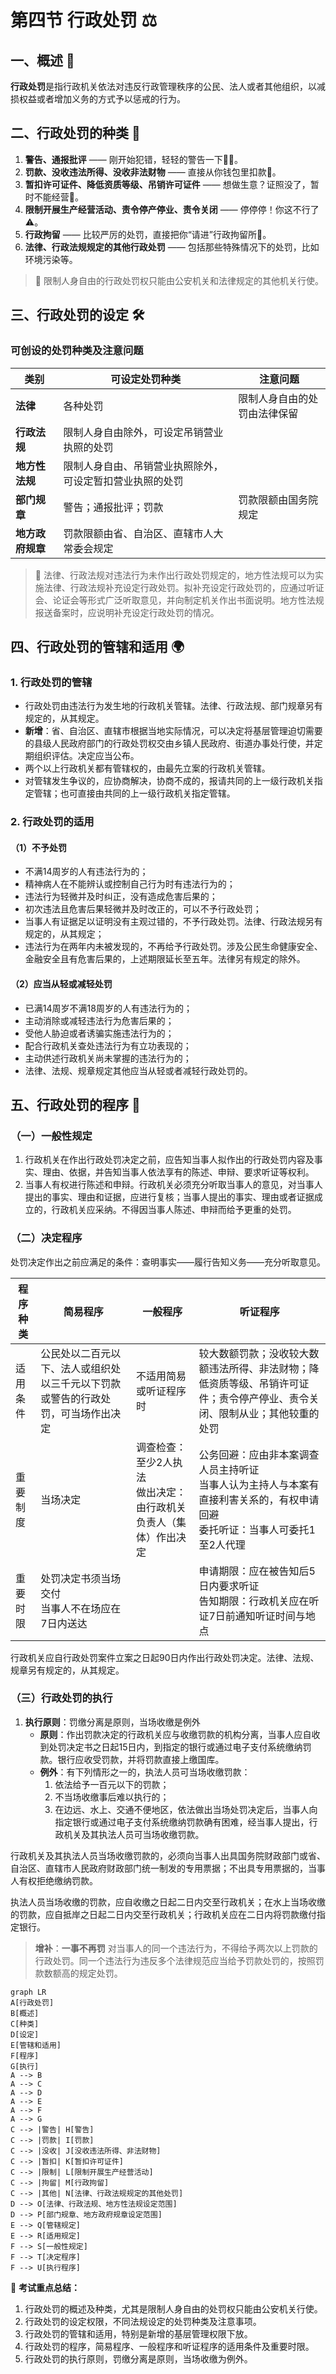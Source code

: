 # 第四节 行政处罚 ⚖️

## 一、概述 🧐
**行政处罚**是指行政机关依法对违反行政管理秩序的公民、法人或者其他组织，以减损权益或者增加义务的方式予以惩戒的行为。

## 二、行政处罚的种类 📜


1.  **警告、通报批评**  —— 刚开始犯错，轻轻的警告一下👮‍♂️。
1.  **罚款、没收违法所得、没收非法财物**  —— 直接从你钱包里扣款💸。
1.  **暂扣许可证件、降低资质等级、吊销许可证件**  —— 想做生意？证照没了，暂时不能经营🛑。
1.  **限制开展生产经营活动、责令停产停业、责令关闭**  —— 停停停！你这不行了⚠️。
1.  **行政拘留**  —— 比较严厉的处罚，直接把你“请进”行政拘留所🏢。
1.  **法律、行政法规规定的其他行政处罚**  —— 包括那些特殊情况下的处罚，比如环境污染等。


> 🚓 限制人身自由的行政处罚权只能由公安机关和法律规定的其他机关行使。

## 三、行政处罚的设定 🛠️

### 可创设的处罚种类及注意问题

| 类别         | 可设定处罚种类                                                                                       | 注意问题                                             |
|--------------|--------------------------------------------------------------------------------------------------------|------------------------------------------------------|
| **法律**     | 各种处罚                                                                                            | 限制人身自由的处罚由法律保留                         |
| **行政法规** | 限制人身自由除外，可设定吊销营业执照的处罚                                                          |                                                      |
| **地方性法规**| 限制人身自由、吊销营业执照除外，可设定暂扣营业执照的处罚                                              |                                                      |
| **部门规章** | 警告；通报批评；罚款                                                                                | 罚款限额由国务院规定                                 |
| **地方政府规章**| 罚款限额由省、自治区、直辖市人大常委会规定                                                             |                                                      |

> 📝 法律、行政法规对违法行为未作出行政处罚规定的，地方性法规可以为实施法律、行政法规补充设定行政处罚。拟补充设定行政处罚的，应通过听证会、论证会等形式广泛听取意见，并向制定机关作出书面说明。地方性法规报送备案时，应说明补充设定行政处罚的情况。

## 四、行政处罚的管辖和适用 🌍

### 1. 行政处罚的管辖
- 行政处罚由违法行为发生地的行政机关管辖。法律、行政法规、部门规章另有规定的，从其规定。
- **新增**：省、自治区、直辖市根据当地实际情况，可以决定将基层管理迫切需要的县级人民政府部门的行政处罚权交由乡镇人民政府、街道办事处行使，并定期组织评估。决定应当公布。
- 两个以上行政机关都有管辖权的，由最先立案的行政机关管辖。
- 对管辖发生争议的，应协商解决，协商不成的，报请共同的上一级行政机关指定管辖；也可直接由共同的上一级行政机关指定管辖。

### 2. 行政处罚的适用
#### （1）不予处罚
- 不满14周岁的人有违法行为的；
- 精神病人在不能辨认或控制自己行为时有违法行为的；
- 违法行为轻微并及时纠正，没有造成危害后果的；
- 初次违法且危害后果轻微并及时改正的，可以不予行政处罚；
- 当事人有证据足以证明没有主观过错的，不予行政处罚。法律、行政法规另有规定的，从其规定；
- 违法行为在两年内未被发现的，不再给予行政处罚。涉及公民生命健康安全、金融安全且有危害后果的，上述期限延长至五年。法律另有规定的除外。

#### （2）应当从轻或减轻处罚
- 已满14周岁不满18周岁的人有违法行为的；
- 主动消除或减轻违法行为危害后果的；
- 受他人胁迫或者诱骗实施违法行为的；
- 配合行政机关查处违法行为有立功表现的；
- 主动供述行政机关尚未掌握的违法行为的；
- 法律、法规、规章规定其他应当从轻或者减轻行政处罚的。

## 五、行政处罚的程序 📝

### （一）一般性规定
1. 行政机关在作出行政处罚决定之前，应告知当事人拟作出的行政处罚内容及事实、理由、依据，并告知当事人依法享有的陈述、申辩、要求听证等权利。
2. 当事人有权进行陈述和申辩。行政机关必须充分听取当事人的意见，对当事人提出的事实、理由和证据，应进行复核；当事人提出的事实、理由或者证据成立的，行政机关应采纳。不得因当事人陈述、申辩而给予更重的处罚。

### （二）决定程序
处罚决定作出之前应满足的条件：查明事实——履行告知义务——充分听取意见。

| 程序种类   | 简易程序                                | 一般程序                                    | 听证程序                                          |
|------------|-----------------------------------------|---------------------------------------------|---------------------------------------------------|
| 适用条件   | 公民处以二百元以下、法人或组织处以三千元以下罚款或警告的行政处罚，可当场作出决定 | 不适用简易或听证程序时                        | 较大数额罚款；没收较大数额违法所得、非法财物；降低资质等级、吊销许可证件；责令停产停业、责令关闭、限制从业；其他较重的处罚 |
| 重要制度   | 当场决定                               | 调查检查：至少2人执法<br>做出决定：由行政机关负责人（集体）作出决定 | 公务回避：应由非本案调查人员主持听证<br>当事人认为主持人与本案有直接利害关系的，有权申请回避<br>委托听证：当事人可委托1至2人代理 |
| 重要时限   | 处罚决定书须当场交付<br>当事人不在场应在7日内送达 |                                             | 申请期限：应在被告知后5日内要求听证<br>告知期限：行政机关应在听证7日前通知听证时间与地点 |

行政机关应自行政处罚案件立案之日起90日内作出行政处罚决定。法律、法规、规章另有规定的，从其规定。

### （三）行政处罚的执行
1. **执行原则**：罚缴分离是原则，当场收缴是例外
   - **原则**：作出罚款决定的行政机关应与收缴罚款的机构分离，当事人应自收到处罚决定书之日起15日内，到指定的银行或通过电子支付系统缴纳罚款。银行应收受罚款，并将罚款直接上缴国库。
   - **例外**：有下列情形之一的，执法人员可当场收缴罚款：
     1. 依法给予一百元以下的罚款；
     2. 不当场收缴事后难以执行的；
     3. 在边远、水上、交通不便地区，依法做出当场处罚决定后，当事人向指定银行或通过电子支付系统缴纳罚款确有困难，经当事人提出，行政机关及其执法人员可当场收缴罚款。

行政机关及其执法人员当场收缴罚款的，必须向当事人出具国务院财政部门或省、自治区、直辖市人民政府财政部门统一制发的专用票据；不出具专用票据的，当事人有权拒绝缴纳罚款。

执法人员当场收缴的罚款，应自收缴之日起二日内交至行政机关；在水上当场收缴的罚款，应自抵岸之日起二日内交至行政机关；行政机关应在二日内将罚款缴付指定银行。

> **增补**：**一事不再罚**
对当事人的同一个违法行为，不得给予两次以上罚款的行政处罚。同一个违法行为违反多个法律规范应当给予罚款处罚的，按照罚款数额高的规定处罚。

```mermaid
graph LR
A[行政处罚]
B[概述]
C[种类]
D[设定]
E[管辖和适用]
F[程序]
G[执行]
A --> B
A --> C
A --> D
A --> E
A --> F
A --> G
C --> |警告| H[警告]
C --> |罚款| I[罚款]
C --> |没收| J[没收违法所得、非法财物]
C --> |暂扣| K[暂扣许可证件]
C --> |限制| L[限制开展生产经营活动]
C --> |拘留| M[行政拘留]
C --> |其他| N[法律、行政法规规定的其他处罚]
D --> O[法律、行政法规、地方性法规设定范围]
D --> P[部门规章、地方政府规章设定范围]
E --> Q[管辖规定]
E --> R[适用规定]
F --> S[一般性规定]
F --> T[决定程序]
F --> U[执行程序]
```

🎯 **考试重点总结：**
1. 行政处罚的概述及种类，尤其是限制人身自由的处罚权只能由公安机关行使。
2. 行政处罚的设定权限，不同法规设定的处罚种类及注意事项。
3. 行政处罚的管辖和适用，特别是新增的基层管理权限下放。
4. 行政处罚的程序，简易程序、一般程序和听证程序的适用条件及重要时限。
5. 行政处罚的执行原则，罚缴分离是原则，当场收缴为例外。

